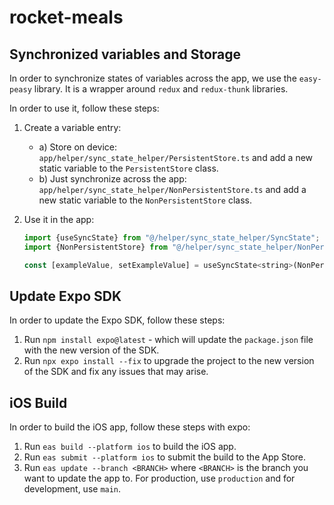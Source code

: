 # rocket-meals

## Synchronized variables and Storage

In order to synchronize states of variables across the app, we use the `easy-peasy` library. It is a wrapper around `redux` and `redux-thunk` libraries.

In order to use it, follow these steps:

1. Create a variable entry:
    - a) Store on device: `app/helper/sync_state_helper/PersistentStore.ts` and add a new static variable to the `PersistentStore` class.
    - b) Just synchronize across the app: `app/helper/sync_state_helper/NonPersistentStore.ts` and add a new static variable to the `NonPersistentStore` class.

2. Use it in the app:
   ```javascript
   import {useSyncState} from "@/helper/sync_state_helper/SyncState";
   import {NonPersistentStore} from "@/helper/sync_state_helper/NonPersistentStore";

   const [exampleValue, setExampleValue] = useSyncState<string>(NonPersistentStore.test);
    ```
   
## Update Expo SDK

In order to update the Expo SDK, follow these steps:

1. Run `npm install expo@latest` - which will update the `package.json` file with the new version of the SDK.
2. Run `npx expo install --fix` to upgrade the project to the new version of the SDK and fix any issues that may arise.

## iOS Build

In order to build the iOS app, follow these steps with expo:
1. Run `eas build --platform ios` to build the iOS app.
2. Run `eas submit --platform ios` to submit the build to the App Store.
3. Run `eas update --branch <BRANCH>` where `<BRANCH>` is the branch you want to update the app to. For production, use `production` and for development, use `main`.

